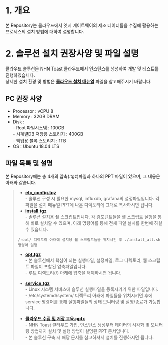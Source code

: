 # 1. 개요  
본 Repository는 클라우드에서 엣지 게이트웨이의 제조 데이터들을 수집해 활용하는 프로세스의 설치 방법에 대하여 설명합니다.
  
# 2. 솔루션 설치 권장사양 및 파일 설명  
클라우드 솔루션은 NHN Toast 클라우드에서 인스턴스를 생성하여 개발 및 테스트를 진행하였습니다.  
상세한 설치 환경 및 방법은 [**클라우드 설치 매뉴얼**](https://github.com/kosmo-nestfield/Cloud_Solution/blob/main/%ED%81%B4%EB%9D%BC%EC%9A%B0%EB%93%9C%20%EC%88%98%EC%A7%91%20%EB%B0%8F%20%EC%A0%80%EC%9E%A5%20%EA%B5%90%EC%9C%A1.pptx) 파일을 참고해주시기 바랍니다.  
  
## PC 권장 사양  
* Processor : vCPU 8  
* Memory : 32GB DRAM  
* Disk :  
  \- Root 파일시스템 : 100GB  
  \- 시계열DB 저장용 스토리지 : 400GB  
  \- 백업용 블록 스토리지 : 1TB  
* OS : Ubuntu 18.04 LTS  
    
## 파일 목록 및 설명  
본 Repository에는 총 4개의 압축(.tgz)파일과 하나의 PPT 파일이 있으며, 그 내용은 아래와 같습니다.  
> * [**etc_config.tgz**](https://github.com/kosmo-nestfield/Cloud_Solution/blob/main/etc_config.tgz)  
>   \- 솔루션 구성 시 필요한 mysql, influxdb, grafana의 설정파일입니다. 각 파일을 설치 매뉴얼 PPT에 나온 디렉토리에 그대로 복사하시면 됩니다.  
> * [**install.tgz**](https://github.com/kosmo-nestfield/Cloud_Solution/blob/main/install.tgz)  
>   \- 솔루션 설치용 쉘 스크립트입니다. 각 컴포넌트들을 쉘 스크립트 실행을 통해 바로 설치할 수 있으며, 아래 명령어를 통해 전체 파일 설치를 한번에 하실 수 있습니다.
> ```
> /root/ 디렉토리 아래에 설치용 쉘 스크립트들을 위치시킨 후 ./install_all.sh 명령어 실행  
> ```
> * [**opt.tgz**](https://github.com/kosmo-nestfield/Cloud_Solution/blob/main/opt.tgz)  
>   \- 본 솔루션에서 핵심이 되는 실행파일, 설정파일, 로그 디렉토리, 웹 스크립트 파일이 포함된 압축파일입니다.  
>   \- 루트 디렉토리(/) 아래에 압축을 해제하시면 됩니다.  
> * [**service.tgz**](https://github.com/kosmo-nestfield/Cloud_Solution/blob/main/service.tgz)  
>   \- Linux 시스템 서비스에 솔루션 실행파일을 등록시키기 위한 파일입니다.  
>   \- /etc/systemd/system/ 디렉토리 아래에 파일들을 위치시키면 후에 service 명령어를 통해 실행파일들의 상태 모니터링 및 실행/종료가 가능합니다.  
>  
> * [**클라우드 수집 및 저장 교육.pptx**](https://github.com/kosmo-nestfield/Cloud_Solution/blob/main/%ED%81%B4%EB%9D%BC%EC%9A%B0%EB%93%9C%20%EC%88%98%EC%A7%91%20%EB%B0%8F%20%EC%A0%80%EC%9E%A5%20%EA%B5%90%EC%9C%A1.pptx)  
>   \- NHN Toast 클라우드 가입, 인스턴스 생성부터 데이터의 시각화 및 모니터링 방법까지 설치 및 실행 방법이 설명된 PPT 문서입니다.  
>   \- 본 솔루션 구축 시 해당 문서를 참고하셔서 설치를 진행하시면 됩니다.  

  
